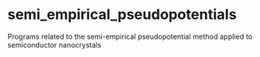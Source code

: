 # semi_empirical_pseudopotentials
Programs related to the semi-empirical pseudopotential method applied to semiconductor nanocrystals
